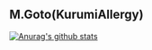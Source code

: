 ## M.Goto(KurumiAllergy)

[![Anurag's github stats](https://github-readme-stats.vercel.app/api?username=KurumiAllergy&theme=vue)](https://github.com/anuraghazra/github-readme-stats)
